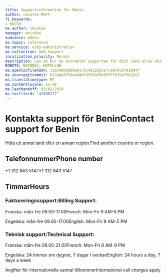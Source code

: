 ```yaml
---
title: Supportinformation för Benin
author: cmcatee-MSFT
f1.keywords:
- NOCSH
ms.author: cmcatee
manager: mnirkhe
audience: Admin
ms.topic: reference
ms.service: o365-administration
ms.collection: Adm_Support
localization_priority: Normal
description: Läs om hur du kontaktar supporten för ditt land eller din region.
ROBOTS: NOINDEX, NOFOLLOW
ms.openlocfilehash: 130249ddd00e0176c4822265e7ce0745d7918d4f
ms.sourcegitcommit: 812aab5f58eed4bf359faf0e99f7f876af5b1023
ms.translationtype: MT
ms.contentlocale: sv-SE
ms.lasthandoff: 03/02/2020
ms.locfileid: "42808217"
---
```

# <a name="contact-support-for-benin"></a><span data-ttu-id="b76ab-103">Kontakta support för Benin</span><span class="sxs-lookup"><span data-stu-id="b76ab-103">Contact support for Benin</span></span>

<span data-ttu-id="b76ab-104">[Hitta ett annat land eller en annan region](../contact-support-for-business-products.md).</span><span class="sxs-lookup"><span data-stu-id="b76ab-104">[Find another country or region](../contact-support-for-business-products.md).</span></span>

## <a name="phone-number"></a><span data-ttu-id="b76ab-105">Telefonnummer</span><span class="sxs-lookup"><span data-stu-id="b76ab-105">Phone number</span></span>
<span data-ttu-id="b76ab-106">+1 312 843 5147</span><span class="sxs-lookup"><span data-stu-id="b76ab-106">+1 312 843 5147</span></span>

## <a name="hours"></a><span data-ttu-id="b76ab-107">Timmar</span><span class="sxs-lookup"><span data-stu-id="b76ab-107">Hours</span></span>
### <a name="billing-support"></a><span data-ttu-id="b76ab-108">Faktureringssupport:</span><span class="sxs-lookup"><span data-stu-id="b76ab-108">Billing Support:</span></span>

<span data-ttu-id="b76ab-109">Franska: mån-fre 09.00-17.00</span><span class="sxs-lookup"><span data-stu-id="b76ab-109">French: Mon-Fri 9 AM-5 PM</span></span>

<span data-ttu-id="b76ab-110">Engelska: mån-fre 09.00-17.00</span><span class="sxs-lookup"><span data-stu-id="b76ab-110">English: Mon-Fri 9 AM-5 PM</span></span>

### <a name="technical-support"></a><span data-ttu-id="b76ab-111">Teknisk support:</span><span class="sxs-lookup"><span data-stu-id="b76ab-111">Technical Support:</span></span>

<span data-ttu-id="b76ab-112">Franska: mån-fre 08.00-21.00</span><span class="sxs-lookup"><span data-stu-id="b76ab-112">French: Mon-Fri 8 AM-9 PM</span></span>

<span data-ttu-id="b76ab-113">Engelska: 24 timmar om dygnet, 7 dagar i veckan</span><span class="sxs-lookup"><span data-stu-id="b76ab-113">English: 24 hours a day, 7 days a week</span></span>

<span data-ttu-id="b76ab-114">Avgifter för internationella samtal tillkommer</span><span class="sxs-lookup"><span data-stu-id="b76ab-114">International call charges apply</span></span>
